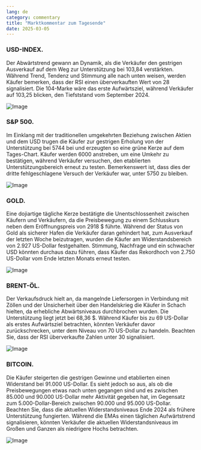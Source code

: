 ```yaml
---
lang: de
category: commentary
title: "Marktkommentar zum Tagesende"
date: 2025-03-05
---
```


### USD-INDEX.

Der Abwärtstrend gewann an Dynamik, als die Verkäufer den gestrigen Ausverkauf auf dem Weg zur Unterstützung bei 103,84 verstärkten. Während Trend, Tendenz und Stimmung alle nach unten weisen, werden Käufer bemerken, dass der RSI einen überverkauften Wert von 28 signalisiert. Die 104-Marke wäre das erste Aufwärtsziel, während Verkäufer auf 103,25 blicken, den Tiefststand vom September 2024.

![Image](https://markleighedu.github.io/img/Mar-2025/05-Mar-2025/usdindex.jpg)

### S&P 500.

Im Einklang mit der traditionellen umgekehrten Beziehung zwischen Aktien und dem USD trugen die Käufer zur gestrigen Erholung von der Unterstützung bei 5744 bei und erzeugten so eine grüne Kerze auf dem Tages-Chart. Käufer werden 6000 anstreben, um eine Umkehr zu bestätigen, während Verkäufer versuchen, den etablierten Unterstützungsbereich erneut zu testen. Bemerkenswert ist, dass dies der dritte fehlgeschlagene Versuch der Verkäufer war, unter 5750 zu bleiben.

![Image](https://markleighedu.github.io/img/Mar-2025/05-Mar-2025/sp500.jpg)

### GOLD.

Eine dojiartige tägliche Kerze bestätigte die Unentschlossenheit zwischen Käufern und Verkäufern, da die Preisbewegung zu einem Schlusskurs neben dem Eröffnungspreis von 2918 $ führte. Während der Status von Gold als sicherer Hafen die Verkäufer daran gehindert hat, zum Ausverkauf der letzten Woche beizutragen, wurden die Käufer am Widerstandsbereich von 2.927 US-Dollar festgehalten. Stimmung, Nachfrage und ein schwacher USD könnten durchaus dazu führen, dass Käufer das Rekordhoch von 2.750 US-Dollar vom Ende letzten Monats erneut testen.

![Image](https://markleighedu.github.io/img/Mar-2025/05-Mar-2025/gold.jpg)

### BRENT-ÖL.

Der Verkaufsdruck hielt an, da mangelnde Liefersorgen in Verbindung mit Zöllen und der Unsicherheit über den Handelskrieg die Käufer in Schach hielten, da erhebliche Abwärtsniveaus durchbrochen wurden. Die Unterstützung liegt jetzt bei 68,36 $. Während Käufer bis zu 69 US-Dollar als erstes Aufwärtsziel betrachten, könnten Verkäufer davor zurückschrecken, unter dem Niveau von 70 US-Dollar zu handeln. Beachten Sie, dass der RSI überverkaufte Zahlen unter 30 signalisiert.

![Image](https://markleighedu.github.io/img/Mar-2025/05-Mar-2025/brentoil.jpg)

### BITCOIN.

Die Käufer steigerten die gestrigen Gewinne und etablierten einen Widerstand bei 91.000 US-Dollar. Es sieht jedoch so aus, als ob die Preisbewegungen etwas nach unten gegangen sind und es zwischen 85.000 und 90.000 US-Dollar mehr Aktivität gegeben hat, im Gegensatz zum 5.000-Dollar-Bereich zwischen 90.000 und 95.000 US-Dollar. Beachten Sie, dass die aktuellen Widerstandsniveaus Ende 2024 als frühere Unterstützung fungierten. Während die EMAs einen täglichen Aufwärtstrend signalisieren, könnten Verkäufer die aktuellen Widerstandsniveaus im Großen und Ganzen als niedrigere Hochs betrachten.

![Image](https://markleighedu.github.io/img/Mar-2025/05-Mar-2025/bitcoin.jpg)

